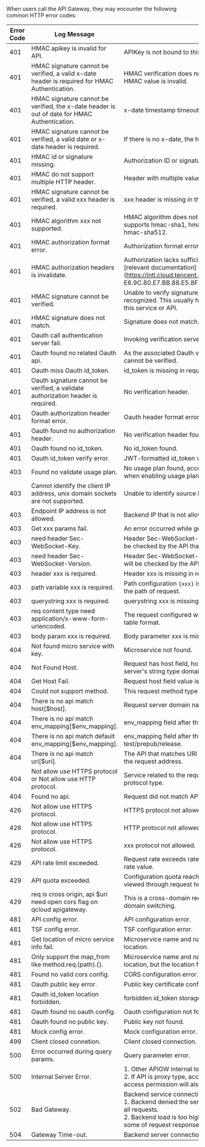 When users call the API Gateway, they may encounter the following common HTTP error codes:

| Error Code|    Log Message  | Description                                                         |
| ------ | ------------------------------------------------------------ | ------------------------------------------------------------ |
| 401    | HMAC apikey is invalid for API.                              | APIKey is not bound to this API.                                     |
| 401    | HMAC signature cannot be verified, a valid x-date header is required for HMAC Authentication. | HMAC verification does not include x-date in the header, or the HMAC value is invalid.  |
| 401    | HMAC signature cannot be verified, the x-date header is out of date for HMAC Authentication. | x-date timestamp timeout, default is 900s.                              |
| 401    | HMAC signature cannot be verified, a valid date or x-date header is required. |  If there is no x-date, the header contains date.                     |
| 401    | HMAC id or signature missing.                                | Authorization ID or signature field is missing.                |
| 401    | HMAC do not support multiple HTTP header.                    | Header with multiple values is not supported.                         |
| 401    | HMAC signature cannot be verified, a valid xxx header is required. | xxx header is missing in the request.                                       |
| 401    | HMAC algorithm xxx not supported.                            | HMAC algorithm does not support xxx, which currently supports hmac-sha1, hmac-sha256, hmac-sha384, and hmac-sha512.  |
| 401    | HMAC authorization format error.                             | Authorization format error.                                     |
| 401    | HMAC authorization headers is invalidate.                    | Authorization lacks sufficient parameters, please refer to the [relevant documentation] (https://intl.cloud.tencent.com/document/product/628/11819#. E6.9C.80.E7.BB.88.E5.8F.91.E9.80.81.E5.86.85.E5.AE.B9). |
| 401    | HMAC signature cannot be verified.                           | Unable to verify signature, possibly because APIKey cannot be recognized. This usually happens when APIKey is not bound to this service or API. |
| 401    | HMAC signature does not match.                               | Signature does not match.                                               |       
| 401    | Oauth call authentication server fail.                       | Invoking verification server failed.                                         |
| 401    | Oauth found no related Oauth api.                            |  As the associated Oauth verification API is not found, id_token cannot be verified.           |
| 401    | Oauth miss Oauth id_token.                                   | id_token is missing in request.                                          |
| 401    | Oauth signature cannot be verified, a validate authorization header is required. | No verification header.                                               |
| 401    | Oauth authorization header format error.                     | Oauth header format error.                                         |
| 401    | Oauth found no authorization header.                         | No verification header found.                                           |
| 401    | Oauth found no id_token.                                     | No id_token found.                                          |
| 401    | Oauth id_token verify error.                                 | JWT-formatted id_token validation failed.                               |
| 403    | Found no validate usage plan.                                | No  usage plan found, access denied (an error that may occur when enabling usage plan).  |
| 403    | Cannot identify the client IP address, unix domain sockets are not   supported. | Unable to identify source IP.                                              |
| 403    | Endpoint IP address is not allowed.                          |  Backend IP that is not allowed to be accessed.                                           |
| 403    | Get xxx params fail.                                         |  An error occurred while getting parameter from request.                                      |
| 403    | need header Sec-WebSocket-Key.                               |  Header Sec-WebSocket-Key is missing in request, which will be checked by the API that has configured websocket. |
| 403    | need header Sec-WebSocket-Version.                               |  Header Sec-WebSocket-Version is missing in request, which will be checked by the API that has configured websocket. |
| 403    | header xxx is required.                                      | Header xxx is missing in request.                                    |
| 403    | path variable xxx is required.                               | Path configuration `{xxx}` is configured, but it does not match the path of request.        |
| 403    | querystring xxx is required.                                 | querystring xxx is missing in request.                               |
| 403    | req content type need application/x-www-form-urlencoded.     | The request configured with the body parameter must be in table format.                       |
| 403    | body param xxx is required.                                  | Body parameter xxx is missing in request.                                 |
| 404    | Not found micro service with key.                            | Microservice not found.                                       |
| 404    | Not Found Host.                                              |  Request has host field, host field value needs to be filled in with server's string type domain name. |
| 404    | Get Host Fail.                                               | Request host field value is not string type.                   |
| 404    | Could not support method.                                    | This request method type is not supported.                                    |
| 404    | There is no api match host[$host].                           | Request server domain name/address not found.                                  |
| 404    | There is no api match env_mapping[$env_mapping].             | env_mapping field after the custom domain name is incorrect.                        |
| 404    | There is no api match default env_mapping[$env_mapping].     |  env_mapping field after the default domain name needs to be test/prepub/release.   |
| 404    | There is no api match uri[$uri].                             | The API that matches URI is not found in the service related to the request address.          |
| 404    | Not allow use HTTPS protocol or Not allow use HTTP protocol. | Service related to the request address does not support HTTP protocol type.             |
| 404    | Found no api.                                                | Request did not match API.                                         |
| 426    | Not allow use HTTPS protocol.                                | HTTPS protocol not allowed.                                        |
| 426    | Not allow use HTTPS protocol.                                | HTTP protocol not allowed.                                        |
| 426    | Not allow use HTTPS protocol.                                | xxx protocol not allowed.                                        |
| 429    | API rate limit exceeded.                                     | Request rate exceeds rate limit, view request header for current rate value.        |
| 429    | API quota exceeded.                                          |  Configuration quota reached and remaining quotas can be viewed through request header.              |
| 429    | req is cross origin, api $uri need open cors flag on qcloud   apigateway. | This is a cross-domain request, but API has not enabled cross-domain switching.            |
| 481    | API config error.                                            | API configuration error.                                               |
| 481    | TSF config error.                                            | TSF configuration error.                                           |
| 481    | Get location of micro service info fail.                     | Microservice name and namespace are not configured to get location.                |
| 481    | Only support the map_from like method.req.{path}.{}.         |  Microservice name and namespace are configured to get location, but the location format is invalid.     |
| 481    | Found no valid cors config.                                  | CORS configuration error.                                              |
| 481    | Oauth public key error.                                      | Public key certificate configuration error.                                         |
| 481    | Oauth id_token location forbidden.                           | forbidden id_token storage location.                                 |
| 481    | Oauth found no oauth config.                                 | Oauth configuration not found.                                        |
| 481    | Oauth found no public key.                                   | Public key not found.                                               |
| 481    | Mock config error.                                           | Mock configuration error.                                            |
| 499    | Client closed connetion.                                     | Client closed connection.                                         |
| 500    | Error occurred during query params.                          | Query parameter error.                                         |
| 500    | Internal Server Error.                                       | 1. Other APIGW internal logic error. <br>2. If API is proxy type, accessing the backend address without access permission will also report this error. |
| 502    | Bad Gateway.                                                 | Backend service connection error, possible reasons: <br>1. Backend denied the service, and the 502 error occurred for all requests. <br>2. Backend load is too high, and the 502 error occurred for some of request responses.  |
| 504    | Gateway Time-out.                                            | Backend server connection timeout.                                         |
